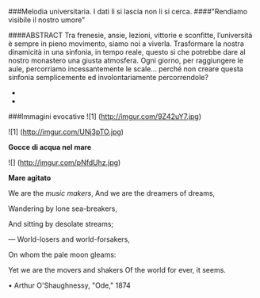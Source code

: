 ###Melodia universitaria. I dati li si lascia non li si cerca.
####"Rendiamo visibile il nostro umore"

####ABSTRACT 
Tra frenesie, ansie, lezioni, vittorie e sconfitte, l’università è sempre in pieno movimento, siamo noi a viverla. Trasformare la nostra dinamicità in una sinfonia, in tempo reale, questo sì che potrebbe dare al nostro monastero una giusta atmosfera. Ogni giorno, per raggiungere le aule, percorriamo incessantemente le scale... perché non creare questa sinfonia semplicemente ed involontariamente percorrendole?

-
-

###Immagini evocative 
![1] (http://imgur.com/9Z42uY7.jpg)

![1] (http://imgur.com/UNj3pTO.jpg)

**Gocce di acqua nel mare**

![] (http://imgur.com/pNfdUhz.jpg)

**Mare agitato**

We are the *music makers*, And we are the dreamers of dreams,

Wandering by lone sea-breakers, 

And sitting by desolate streams;

— World-losers and world-forsakers, 

On whom the pale moon gleams: 

Yet we are the movers and shakers Of the world for ever, it seems. 

• Arthur O'Shaughnessy, "Ode," 1874 


